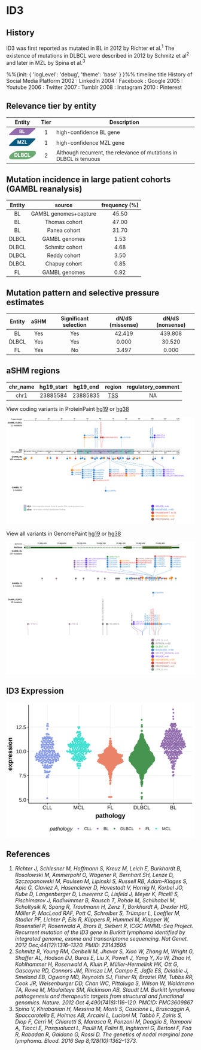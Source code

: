 # ID3
## History
ID3 was first reported as mutated in BL in 2012 by Richter et al.<sup>1</sup> The existence of mutations in DLBCL were described in 2012 by Schmitz et al<sup>2</sup> and later in MZL by Spina et al.<sup>3</sup>


%%{init: { 'logLevel': 'debug', 'theme': 'base' } }%%
    timeline
        title History of Social Media Platform
          2002 : LinkedIn
          2004 : Facebook : Google
          2005 : Youtube
          2006 : Twitter
          2007 : Tumblr
          2008 : Instagram
          2010 : Pinterest

## Relevance tier by entity

|Entity|Tier|Description                              |
|:------:|:----:|-----------------------------------------|
|![BL](images/icons/BL_tier1.png)    |1 | high-confidence BL gene                  |
|![MZL](images/icons/MZL_tier1.png) |1 | high-confidence MZL gene |
|![DLBCL](images/icons/DLBCL_tier2.png) |2 | Although recurrent, the relevance of mutations in DLBCL is tenuous |

## Mutation incidence in large patient cohorts (GAMBL reanalysis)

|Entity|source               |frequency (%)|
|:------:|:---------------------:|:-------------:|
|BL    |GAMBL genomes+capture|45.50        |
|BL    |Thomas cohort        |47.00        |
|BL    |Panea cohort         |31.70        |
|DLBCL |GAMBL genomes        | 1.53        |
|DLBCL |Schmitz cohort       | 4.68        |
|DLBCL |Reddy cohort         | 3.50        |
|DLBCL |Chapuy cohort        | 0.85        |
|FL    |GAMBL genomes        | 0.92        |

## Mutation pattern and selective pressure estimates

|Entity|aSHM|Significant selection|dN/dS (missense)|dN/dS (nonsense)|
|:------:|:----:|:---------------------:|:----------------:|:----------------:|
|BL    |Yes |Yes                  |42.419          |439.808         |
|DLBCL |Yes |Yes                  | 0.000          | 30.520         |
|FL    |Yes |No                   | 3.497          |  0.000         |

## aSHM regions

|chr_name|hg19_start|hg19_end|region                                                                                   |regulatory_comment|
|:--------:|:----------:|:--------:|:-----------------------------------------------------------------------------------------:|:------------------:|
|chr1    |23885584  |23885835|[TSS](https://genome.ucsc.edu/s/rdmorin/GAMBL%20hg19?position=chr1%3A23885584%2D23885835)|NA                |

View coding variants in ProteinPaint [hg19](https://morinlab.github.io/LLMPP/GAMBL/ID3_protein.html)  or [hg38](https://morinlab.github.io/LLMPP/GAMBL/ID3_protein_hg38.html)

![image](images/proteinpaint/ID3_NM_002167.svg)

View all variants in GenomePaint [hg19](https://morinlab.github.io/LLMPP/GAMBL/ID3.html)  or [hg38](https://morinlab.github.io/LLMPP/GAMBL/ID3_hg38.html)

![image](images/proteinpaint/ID3.svg)
## ID3 Expression
![image](images/gene_expression/ID3_by_pathology.svg)

## References
1.  *Richter J, Schlesner M, Hoffmann S, Kreuz M, Leich E, Burkhardt B, Rosolowski M, Ammerpohl O, Wagener R, Bernhart SH, Lenze D, Szczepanowski M, Paulsen M, Lipinski S, Russell RB, Adam-Klages S, Apic G, Claviez A, Hasenclever D, Hovestadt V, Hornig N, Korbel JO, Kube D, Langenberger D, Lawerenz C, Lisfeld J, Meyer K, Picelli S, Pischimarov J, Radlwimmer B, Rausch T, Rohde M, Schilhabel M, Scholtysik R, Spang R, Trautmann H, Zenz T, Borkhardt A, Drexler HG, Möller P, MacLeod RAF, Pott C, Schreiber S, Trümper L, Loeffler M, Stadler PF, Lichter P, Eils R, Küppers R, Hummel M, Klapper W, Rosenstiel P, Rosenwald A, Brors B, Siebert R, ICGC MMML-Seq Project. Recurrent mutation of the ID3 gene in Burkitt lymphoma identified by integrated genome, exome and transcriptome sequencing. Nat Genet. 2012 Dec;44(12):1316–1320. PMID: 23143595*
2. *Schmitz R, Young RM, Ceribelli M, Jhavar S, Xiao W, Zhang M, Wright G, Shaffer AL, Hodson DJ, Buras E, Liu X, Powell J, Yang Y, Xu W, Zhao H, Kohlhammer H, Rosenwald A, Kluin P, Müller-Hermelink HK, Ott G, Gascoyne RD, Connors JM, Rimsza LM, Campo E, Jaffe ES, Delabie J, Smeland EB, Ogwang MD, Reynolds SJ, Fisher RI, Braziel RM, Tubbs RR, Cook JR, Weisenburger DD, Chan WC, Pittaluga S, Wilson W, Waldmann TA, Rowe M, Mbulaiteye SM, Rickinson AB, Staudt LM. Burkitt lymphoma pathogenesis and therapeutic targets from structural and functional genomics. Nature. 2012 Oct 4;490(7418):116–120. PMCID: PMC3609867*
3. *Spina V, Khiabanian H, Messina M, Monti S, Cascione L, Bruscaggin A, Spaccarotella E, Holmes AB, Arcaini L, Lucioni M, Tabbò F, Zairis S, Diop F, Cerri M, Chiaretti S, Marasca R, Ponzoni M, Deaglio S, Ramponi A, Tiacci E, Pasqualucci L, Paulli M, Falini B, Inghirami G, Bertoni F, Foà R, Rabadan R, Gaidano G, Rossi D. The genetics of nodal marginal zone lymphoma. Blood. 2016 Sep 8;128(10):1362–1373.*

<!-- ORIGIN: 22885699 -->
<!-- BL: richterRecurrentMutationID32012a -->
<!-- DLBCL: schmitzBurkittLymphomaPathogenesis2012 -->
<!-- MZL: spinaGeneticsNodalMarginal2016b -->
